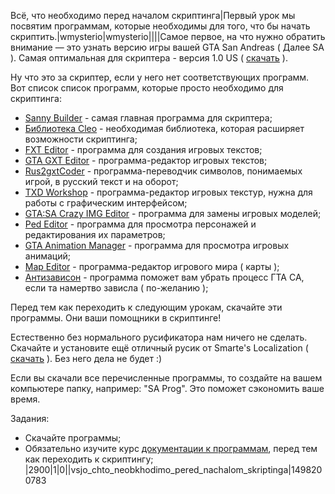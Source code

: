 Всё, что необходимо перед началом скриптинга|Первый урок мы посвятим программам, которые необходимы для того, что бы начать скриптить.|wmysterio|wmysterio||||Самое первое, на что нужно обратить внимание &mdash; это узнать версию игры вашей GTA San Andreas ( Далее SA ). Самая оптимальная для скриптера - версия 1.0 US ( <a href="/load/gta_sa/raznoe/originalnyj_gta_sa_exe_1_0_us/73-1-0-13">скачать</a> ).

Ну что это за скриптер, если у него нет соответствующих программ. Вот список список программ, которые просто необходимо для скриптинга:


- <a href="/load/gta_sa/programmy/sanny_builder/69-1-0-15">Sanny Builder</a> - самая главная программа для скриптера;
- <a href="/load/gta_sa/programmy/cleo_for_gta_sa/69-1-0-35">Библиотека Cleo</a> - необходимая библиотека, которая расширяет возможности скриптинга;
- <a href="/load/gta_sa/programmy/fxt_editor/69-1-0-26">FXT Editor</a> - программа для создания игровых текстов;
- <a href="/load/gta_sa/programmy/gta_gxt_editor/69-1-0-48">GTA GXT Editor</a> - программа-редактор игровых текстов;
- <a href="/load/gta_sa/programmy/rus2gxtcoder/69-1-0-43">Rus2gxtCoder</a> - программа-переводчик символов, понимаемых игрой, в русский текст и на оборот;
- <a href="/load/gta_sa/programmy/txd_workshop/69-1-0-41">TXD Workshop</a> - программа-редактор игровых текстур, нужна для работы с графическим интерфейсом;
- <a href="/load/gta_sa/programmy/gta_sacrazyimgeditor/69-1-0-49">GTA:SA Crazy IMG Editor</a> - программа для замены игровых моделей;
- <a href="/load/gta_sa/programmy/ped_editor/69-1-0-692">Ped Editor</a> - программа для просмотра персонажей и редактирования их параметров;
- <a href="/load/gta_sa/programmy/gta_animation_manager/69-1-0-51">GTA Animation Manager</a> - программа для просмотра игровых анимаций;
- <a href="/load/gta_sa/programmy/mapeditor021b/69-1-0-45">Map Editor</a> - программа-редактор игрового мира ( карты );
- <a href="/load/gta_sa/programmy/antizavison/69-1-0-25">Антизависон</a> - программа поможет вам убрать процесс ГТА СА, если та намертво зависла ( по-желанию );


Перед тем как переходить к следующим урокам, скачайте эти программы. Они ваши помощники в скриптинге!

Естественно без нормального русификатора нам ничего не сделать. Скачайте и установите ещё отличный русик от Smarte's Localization ( <a href="/load/gta_sa/raznoe/rusifiksator_ot_smarte_s_localization/73-1-0-128">скачать</a> ). Без него дела не будет :)

Если вы скачали все перечисленные программы, то создайте на вашем компьютере папку, например: "SA Prog". Это поможет сэкономить ваше время.

Задания:

- Скачайте программы;
- Обязательно изучите курс <a href=" /publ/gta_sa/dokumentacii_k_programmam/54">документации к программам</a>, перед тем как переходить к скриптингу;
|2900|1|0||vsjo_chto_neobkhodimo_pered_nachalom_skriptinga|1498200783